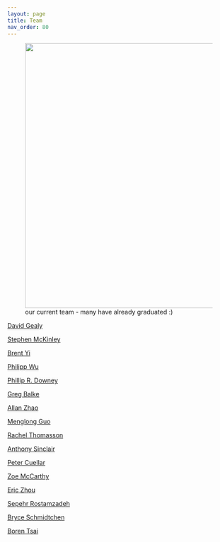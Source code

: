 ```yaml
---
layout: page
title: Team
nav_order: 80
---
```



<figure>
 <img src="https://imgur.com/lrHilM9.jpg" width="600"/>
 <figcaption>
 our current team - many have already graduated :)
 </figcaption>
</figure>


[David Gealy](https://www.linkedin.com/in/david-gealy-726741b7/)

[Stephen McKinley](https://www.linkedin.com/in/mckrobotics/)

[Brent Yi](https://www.linkedin.com/in/brentyi/)

[Philipp Wu](https://www.linkedin.com/in/wuphilipp/)

[Phillip R. Downey](https://www.linkedin.com/in/phillip-downey-221880b1/)

[Greg Balke](https://www.linkedin.com/in/~balke/)

[Allan Zhao](https://www.csail.mit.edu/person/allan-zhao-0)

[Menglong Guo](https://www.linkedin.com/in/menglong-guo-268aab175/)

[Rachel Thomasson](https://www.linkedin.com/in/rachelthomasson/)

[Anthony Sinclair](https://www.linkedin.com/in/absinclair/)

[Peter Cuellar](https://www.linkedin.com/in/pcuellar-ucb/)

[Zoe McCarthy](https://scholar.google.com/citations?user=lsbreWwAAAAJ&hl=en)

[Eric Zhou](https://www.linkedin.com/in/zehric/)

[Sepehr Rostamzadeh](https://www.linkedin.com/in/sepehr-rostamzadeh/)

[Bryce Schmidtchen](https://www.linkedin.com/in/bryceschmidtchen/)

[Boren Tsai](https://www.linkedin.com/in/boren-tsai-377600152/)

